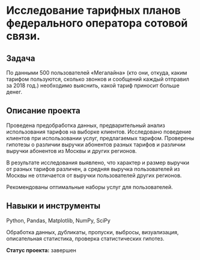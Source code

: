 # Исследование тарифных планов федерального оператора сотовой связи.
## Задача
По данными 500 пользователей «Мегалайна» (кто они, откуда, каким тарифом пользуются, сколько звонков и сообщений каждый отправил за 2018 год.) необходимо выяснить, какой тариф приносит больше денег.
## Описание проекта
Проведена предобработка данных, предварительный анализ использования тарифов на выборке клиентов. Исследовано поведение клиентов при использовании услуг, предлагаемых тарифом. Проверены гипотезы о различии выручки абонентов разных тарифов и различии выручки абонентов из Москвы и других регионов.

В результате исследования выявлено, что характер и размер выручки от разных тарифов различен, а средняя выручка пользователей из Москвы не отличается от выручки пользователей других регионов.

Рекомендованы оптимальные наборы услуг для пользователей.
## Навыки и инструменты
Python, Pandas, Matplotlib, NumPy, SciPy

Обработка данных, дубликаты, пропуски, выбросы, визуализация, описательная статистика, проверка статистических гипотез.  

**Статус проекта:** завершен
